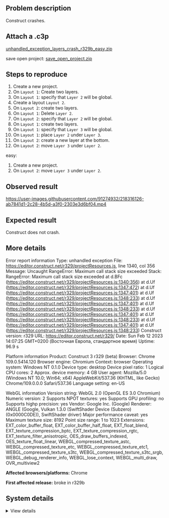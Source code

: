 ## Problem description

Construct crashes.

## Attach a .c3p

[unhandled_exception_layers_crash_r329b_easy.zip](https://github.com/WilsonPercival/WilsonPercival/files/10722205/unhandled_exception_layers_crash_r329b_easy.zip)

save open project: [save_open_project.zip](https://github.com/WilsonPercival/WilsonPercival/files/10716214/save_open_project.zip)

## Steps to reproduce

1. Create a new project.
2. On `Layout 1`: Create two layers.
3. On `Layout 1`: specify that `Layer 2` will be global.
4. Create a layout `Layout 2`.
5. On `Layout 2`: create two layers.
6. On `Layout 1`: Delete `Layer 2`.
7. On `Layout 2`: specify that `Layer 2` will be global.
8. On `Layout 1`: create two layers.
9. On `Layout 1`: specify that `Layer 3` will be global.
10. On `Layout 1`: place `Layer 2` under `Layer 3`.
11. On `Layout 2`: create a new layer at the bottom.
12. On `Layout 2`: move `Layer 3` under `Layer 2`.

easy:

1. Create a new project.
2. On `Layout 2`: move `Layer 3` under `Layer 2`.

## Observed result

https://user-images.githubusercontent.com/91274932/218316126-ab7841d1-2c28-4b5d-a3f0-2303e3d6bf04.mp4

## Expected result

Construct does not crash.

## More details

Error report information
Type: unhandled exception
File: https://editor.construct.net/r329/projectResources.js, line 1340, col 356
Message: Uncaught RangeError: Maximum call stack size exceeded
Stack: RangeError: Maximum call stack size exceeded at d.BFc (https://editor.construct.net/r329/projectResources.js:1340:356) at d.Uf (https://editor.construct.net/r329/projectResources.js:1347:472) at d.Uf (https://editor.construct.net/r329/projectResources.js:1347:401) at d.Uf (https://editor.construct.net/r329/projectResources.js:1348:233) at d.Uf (https://editor.construct.net/r329/projectResources.js:1347:401) at d.Uf (https://editor.construct.net/r329/projectResources.js:1348:233) at d.Uf (https://editor.construct.net/r329/projectResources.js:1347:401) at d.Uf (https://editor.construct.net/r329/projectResources.js:1348:233) at d.Uf (https://editor.construct.net/r329/projectResources.js:1347:401) at d.Uf (https://editor.construct.net/r329/projectResources.js:1348:233)
Construct version: r329
URL: https://editor.construct.net/r329/
Date: Sun Feb 12 2023 14:07:25 GMT+0200 (Восточная Европа, стандартное время)
Uptime: 96.9 s

Platform information
Product: Construct 3 r329 (beta)
Browser: Chrome 109.0.5414.120
Browser engine: Chromium
Context: browser
Operating system: Windows NT 0.1.0
Device type: desktop
Device pixel ratio: 1
Logical CPU cores: 2
Approx. device memory: 4 GB
User agent: Mozilla/5.0 (Windows NT 10.0; Win64; x64) AppleWebKit/537.36 (KHTML, like Gecko) Chrome/109.0.0.0 Safari/537.36
Language setting: en-US

WebGL information
Version string: WebGL 2.0 (OpenGL ES 3.0 Chromium)
Numeric version: 2
Supports NPOT textures: yes
Supports GPU profiling: no
Supports highp precision: yes
Vendor: Google Inc. (Google)
Renderer: ANGLE (Google, Vulkan 1.3.0 (SwiftShader Device (Subzero) (0x0000C0DE)), SwiftShader driver)
Major performance caveat: yes
Maximum texture size: 8192
Point size range: 1 to 1023
Extensions: EXT_color_buffer_float, EXT_color_buffer_half_float, EXT_float_blend, EXT_texture_compression_bptc, EXT_texture_compression_rgtc, EXT_texture_filter_anisotropic, OES_draw_buffers_indexed, OES_texture_float_linear, WEBGL_compressed_texture_astc, WEBGL_compressed_texture_etc, WEBGL_compressed_texture_etc1, WEBGL_compressed_texture_s3tc, WEBGL_compressed_texture_s3tc_srgb, WEBGL_debug_renderer_info, WEBGL_lose_context, WEBGL_multi_draw, OVR_multiview2

**Affected browsers/platforms:** Chrome

**First affected release:** broke in r329b

## System details

<details><summary>View details</summary>

Platform information
Product: Construct 3 r329 (beta)
Browser: Chrome 109.0.5414.120
Browser engine: Chromium
Context: browser
Operating system: Windows NT 0.1.0
Device type: desktop
Device pixel ratio: 1
Logical CPU cores: 2
Approx. device memory: 4 GB
User agent: Mozilla/5.0 (Windows NT 10.0; Win64; x64) AppleWebKit/537.36 (KHTML, like Gecko) Chrome/109.0.0.0 Safari/537.36
Language setting: en-US

Local storage
Storage quota (approx): 59 gb
Storage usage (approx): 167 mb (0.3%)
Persistant storage: No

Browser support notes
This list contains missing features that are not required, but could improve performance or user experience if supported.

UI effects are disabled in settings.
WebGL indicates a major performance caveat. It is probably using software rendering.
WebGL information
Version string: WebGL 2.0 (OpenGL ES 3.0 Chromium)
Numeric version: 2
Supports NPOT textures: yes
Supports GPU profiling: no
Supports highp precision: yes
Vendor: Google Inc. (Google)
Renderer: ANGLE (Google, Vulkan 1.3.0 (SwiftShader Device (Subzero) (0x0000C0DE)), SwiftShader driver)
Major performance caveat: yes
Maximum texture size: 8192
Point size range: 1 to 1023
Extensions:

EXT_color_buffer_float
EXT_color_buffer_half_float
EXT_float_blend
EXT_texture_compression_bptc
EXT_texture_compression_rgtc
EXT_texture_filter_anisotropic
OES_draw_buffers_indexed
OES_texture_float_linear
WEBGL_compressed_texture_astc
WEBGL_compressed_texture_etc
WEBGL_compressed_texture_etc1
WEBGL_compressed_texture_s3tc
WEBGL_compressed_texture_s3tc_srgb
WEBGL_debug_renderer_info
WEBGL_lose_context
WEBGL_multi_draw
OVR_multiview2
Audio information
System sample rate: 48000 Hz
Output channels: 2
Output interpretation: speakers
Supported decode formats:

WebM Opus (audio/webm; codecs=opus)
Ogg Opus (audio/ogg; codecs=opus)
WebM Vorbis (audio/webm; codecs=vorbis)
Ogg Vorbis (audio/ogg; codecs=vorbis)
MPEG-4 AAC (audio/mp4; codecs=mp4a.40.5)
MP3 (audio/mpeg)
FLAC (audio/flac)
PCM WAV (audio/wav; codecs=1)
Supported encode formats:

WebM Opus (audio/webm; codecs=opus)
Video information
Supported decode formats:

WebM AV1 (video/webm; codecs=av01.0.00M.08)
MP4 AV1 (video/mp4; codecs=av01.0.00M.08)
WebM VP9 (video/webm; codecs=vp9)
WebM VP8 (video/webm; codecs=vp8)
Ogg Theora (video/ogg; codecs=theora)
H.264 (video/mp4; codecs=avc1.42E01E)
Supported encode formats:

WebM VP9 (video/webm; codecs=vp9)
WebM VP8 (video/webm; codecs=vp8)

</details>
